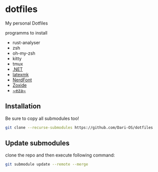 # dotfiles

My personal Dotfiles

programms to install

- rust-analyser
- zsh
- oh-my-zsh
- kitty
- tmux
- [.NET](https://learn.microsoft.com/en-us/dotnet/core/install/linux)
- [latexmk](https://mg.readthedocs.io/latexmk.html)
- [NerdFont](https://www.nerdfonts.com/)
- [Zoxide](https://github.com/ajeetdsouza/zoxide)
- [~eza~](https://github.com/eza-community/eza)

## Installation

Be sure to copy all submodules too!

```bash
git clone --recurse-submodules https://github.com/Dari-OS/dotfiles
```

## Update submodules

clone the repo and then execute following command:

```bash
git submodule update --remote --merge

```
